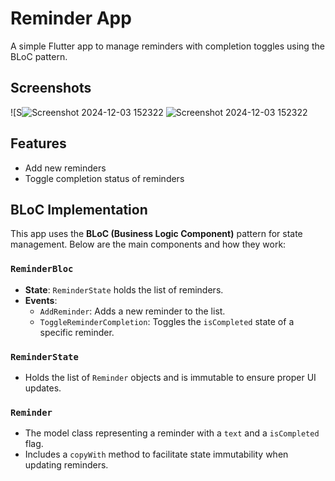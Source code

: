 # Reminder App

A simple Flutter app to manage reminders with completion toggles using the BLoC pattern.

## Screenshots
![S![Screenshot 2024-12-03 152322](https://github.com/user-attachments/assets/0d2a702e-81dd-45b3-a251-7301bd400d97)
![Screenshot 2024-12-03 152322](https://github.com/user-attachments/assets/db049b1a-0303-4253-94ff-109253bb56c9)


## Features
- Add new reminders
- Toggle completion status of reminders

## BLoC Implementation

This app uses the **BLoC (Business Logic Component)** pattern for state management. Below are the main components and how they work:

### `ReminderBloc`
- **State**: `ReminderState` holds the list of reminders.
- **Events**:
  - `AddReminder`: Adds a new reminder to the list.
  - `ToggleReminderCompletion`: Toggles the `isCompleted` state of a specific reminder.

### `ReminderState`
- Holds the list of `Reminder` objects and is immutable to ensure proper UI updates.

### `Reminder`
- The model class representing a reminder with a `text` and a `isCompleted` flag.
- Includes a `copyWith` method to facilitate state immutability when updating reminders.
